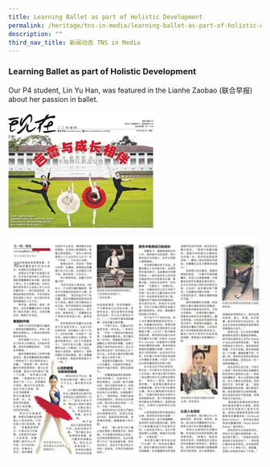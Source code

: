 ```yaml
---
title: Learning Ballet as part of Holistic Development
permalink: /heritage/tns-in-media/learning-ballet-as-part-of-holistic-development/
description: ""
third_nav_title: 新闻动态 TNS in Media
---
```

### Learning Ballet as part of Holistic Development

Our P4 student, Lin Yu Han, was featured in the Lianhe Zaobao (联合早报) about her passion in ballet.

![learning-ballet-as-part-of-holistic-development](/images/Heritage/TNS%20in%20Media/img_learning-ballet-as-part-of-holistic-development.jpg)

![learning-ballet-as-part-of-holistic-development-2](/images/Heritage/TNS%20in%20Media/img_learning-ballet-as-part-of-holistic-development_2.jpg)